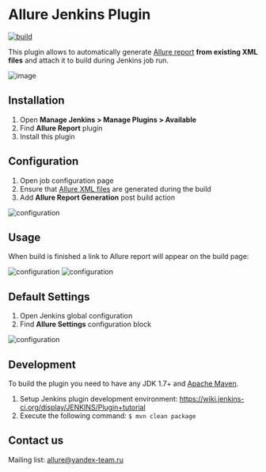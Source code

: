 # Allure Jenkins Plugin

[![build](https://img.shields.io/teamcity/http/teamcity.qatools.ru/s/allure_jenkins_plugin_master_build.svg?style=flat)](http://teamcity.qatools.ru/viewType.html?buildTypeId=allure_jenkins_plugin_master_build&guest=1)

This plugin allows to automatically generate [Allure report](http://allure.qatools.ru) **from existing XML files** and attach it to build during Jenkins job run.

![image](https://raw.github.com/allure-framework/allure-core/master/allure-dashboard.png)

## Installation
 1. Open **Manage Jenkins > Manage Plugins > Available**
 2. Find **Allure Report** plugin
 3. Install this plugin

## Configuration
 1. Open job configuration page
 2. Ensure that [Allure XML files](https://github.com/allure-framework/allure-core/wiki#gathering-information-about-tests) are generated during the build
 3. Add **Allure Report Generation** post build action

![configuration](https://raw.githubusercontent.com/allure-framework/allure-jenkins-plugin/master/img/allure-configuration.png)

## Usage
When build is finished a link to Allure report will appear on the build page:

![configuration](https://raw.githubusercontent.com/allure-framework/allure-jenkins-plugin/master/img/allure-sidebar.png)
![configuration](https://raw.githubusercontent.com/allure-framework/allure-jenkins-plugin/master/img/allure-report.png)

## Default Settings
 1. Open Jenkins global configuration
 2. Find **Allure Settings** configuration block
 
![configuration](https://raw.githubusercontent.com/allure-framework/allure-jenkins-plugin/master/img/allure-settings.png)


## Development
To build the plugin you need to have any JDK 1.7+ and [Apache Maven](http://maven.apache.org/).
 1. Setup Jenkins plugin development environment: https://wiki.jenkins-ci.org/display/JENKINS/Plugin+tutorial
 2. Execute the following command: `$ mvn clean package`

## Contact us
Mailing list: [allure@yandex-team.ru](mailto:allure@yandex-team.ru)
